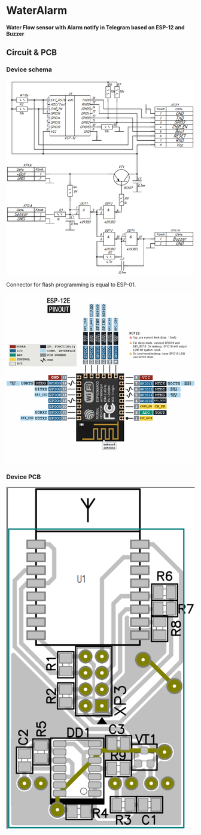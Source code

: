 # WaterAlarm
#### Water Flow sensor with Alarm notify in Telegram  based on ESP-12 and Buzzer

## Circuit & PCB
### Device schema
![This is schema](/schema/Schema.png)

Connector for flash programming is equal to ESP-01.

![This is ESP8266 pinout](/schema/esp-12-pinout.png)

### Device PCB
![This is schema](/schema/Board.png)
